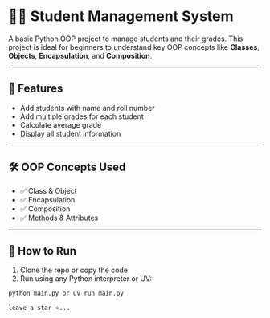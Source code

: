 # 🧑‍🎓 Student Management System

A basic Python OOP project to manage students and their grades. This project is ideal for beginners to understand key OOP concepts like **Classes**, **Objects**, **Encapsulation**, and **Composition**.

---

## 📌 Features

- Add students with name and roll number  
- Add multiple grades for each student  
- Calculate average grade  
- Display all student information

---

## 🛠️ OOP Concepts Used

- ✅ Class & Object  
- ✅ Encapsulation  
- ✅ Composition  
- ✅ Methods & Attributes

---

## 🚀 How to Run

1. Clone the repo or copy the code  
2. Run using any Python interpreter or UV:

```bash
python main.py or uv run main.py

leave a star ⭐...

